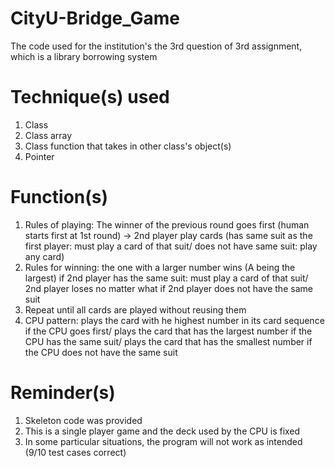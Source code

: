 # CityU-Bridge_Game
The code used for the institution's the 3rd question of 3rd assignment, which is a library borrowing system
# Technique(s) used
1. Class
2. Class array
3. Class function that takes in other class's object(s)
4. Pointer 
# Function(s)
1. Rules of playing: The winner of the previous round goes first (human starts first at 1st round) -> 2nd player play cards (has same suit as the first player: must play a card of that suit/ does not have same suit: play any card)
2. Rules for winning: the one with a larger number wins (A being the largest) if 2nd player has the same suit: must play a card of that suit/ 2nd player loses no matter what if 2nd player does not have the same suit
3. Repeat until all cards are played without reusing them
4. CPU pattern: plays the card with he highest number in its card sequence if the CPU goes first/ plays the card that has the largest number if the CPU has the same suit/ plays the card that has the smallest number if the CPU does not have the same suit
# Reminder(s)
1. Skeleton code was provided
2. This is a single player game and the deck used by the CPU is fixed
3. In some particular situations, the program will not work as intended (9/10 test cases correct)
